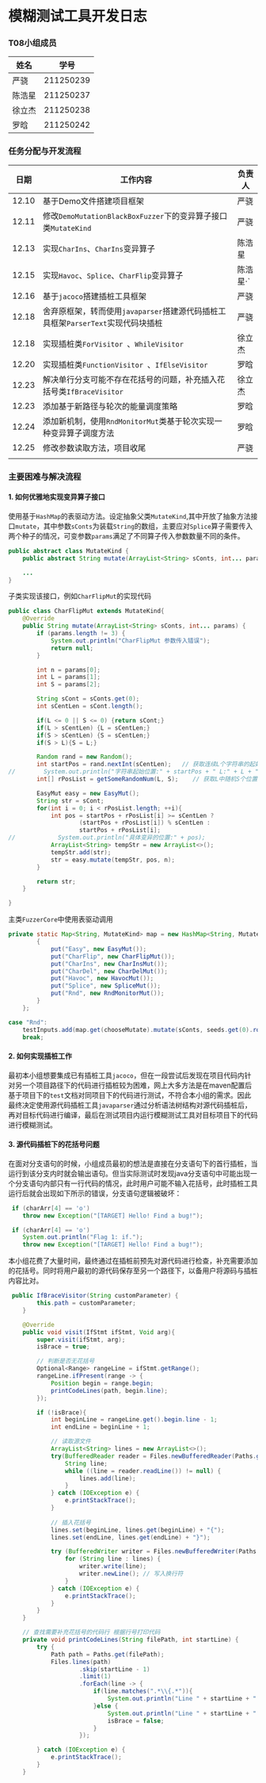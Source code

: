 # 模糊测试工具开发日志

### T08小组成员

| 姓名   | 学号      |
| ------ | --------- |
| 严骁   | 211250239 |
| 陈浩星 | 211250237 |
| 徐立杰 | 211250238 |
| 罗晗   | 211250242 |

### 任务分配与开发流程

| 日期  | 工作内容                                                     | 负责人   |
| ----- | ------------------------------------------------------------ | -------- |
| 12.10 | 基于Demo文件搭建项目框架                                     | 严骁     |
| 12.11 | 修改`DemoMutationBlackBoxFuzzer`下的变异算子接口类`MutateKind` | 严骁     |
| 12.13 | 实现`CharIns`、`CharIns`变异算子                             | 陈浩星   |
| 12.15 | 实现`Havoc`、`Splice`、`CharFlip`变异算子                    | 陈浩星·` |
| 12.16 | 基于`jacoco`搭建插桩工具框架                                 | 严骁     |
| 12.18 | 舍弃原框架，转而使用`javaparser`搭建源代码插桩工具框架`ParserText`实现代码块插桩 | 严骁     |
| 12.18 | 实现插桩类`ForVisitor `、`WhileVisitor`                      | 徐立杰   |
| 12.20 | 实现插桩类`FunctionVisitor `、`IfElseVisitor`                | 罗晗     |
| 12.23 | 解决单行分支可能不存在花括号的问题，补充插入花括号类`IfBraceVisitor` | 徐立杰   |
| 12.23 | 添加基于新路径与轮次的能量调度策略                           | 罗晗     |
| 12.24 | 添加新机制，使用`RndMonitorMut`类基于轮次实现一种变异算子调度方法 | 罗晗     |
| 12.25 | 修改参数读取方法，项目收尾                                   | 严骁     |
|       |                                                              |          |

### 主要困难与解决流程

#### 1. 如何优雅地实现变异算子接口

使用基于`HashMap`的表驱动方法。设定抽象父类`MutateKind`,其中开放了抽象方法接口`mutate`，其中参数`sConts`为装载`String`的数组，主要应对`Splice`算子需要传入两个种子的情况，可变参数`params`满足了不同算子传入参数数量不同的条件。

```java
public abstract class MutateKind {
    public abstract String mutate(ArrayList<String> sConts, int... params);

   	...
}

```

子类实现该接口，例如`CharFlipMut`的实现代码

```java
public class CharFlipMut extends MutateKind{
    @Override
    public String mutate(ArrayList<String> sConts, int... params) {
        if (params.length != 3) {
            System.out.println("CharFlipMut 参数传入错误");
            return null;
        }

        int n = params[0];
        int L = params[1];
        int S = params[2];

        String sCont = sConts.get(0);
        int sCentLen = sCont.length();

        if(L <= 0 || S <= 0) {return sCont;}
        if(L > sCentLen) {L = sCentLen;}
        if(S > sCentLen) {S = sCentLen;}
        if(S > L){S = L;}

        Random rand = new Random();
        int startPos = rand.nextInt(sCentLen);   // 获取连续L个字符串的起始位置
//        System.out.println("字符串起始位置:" + startPos + " L:" + L + " S:" + S);
        int[] rPosList = getSomeRandomNum(L, S);    // 获取L中随机S个位置

        EasyMut easy = new EasyMut();
        String str = sCont;
        for(int i = 0; i < rPosList.length; ++i){
            int pos = startPos + rPosList[i] >= sCentLen ?
                    (startPos + rPosList[i]) % sCentLen :
                    startPos + rPosList[i];
//            System.out.println("具体变异的位置:" + pos);
            ArrayList<String> tempStr = new ArrayList<>();
            tempStr.add(str);
            str = easy.mutate(tempStr, pos, n);
        }

        return str;
    }

}
```

主类`FuzzerCore`中使用表驱动调用

```java
private static Map<String, MutateKind> map = new HashMap<String, MutateKind>() {
        {
            put("Easy", new EasyMut());
            put("CharFlip", new CharFlipMut());
            put("CharIns", new CharInsMut());
            put("CharDel", new CharDelMut());
            put("Havoc", new HavocMut());
            put("Splice", new SpliceMut());
            put("Rnd", new RndMonitorMut());
        }
    };
```

```java
case "Rnd":
	testInputs.add(map.get(chooseMutate).mutate(sConts, seeds.get(0).round));
	break;
```

#### 2. 如何实现插桩工作

最初本小组想要集成已有插桩工具`jacoco`，但在一段尝试后发现在项目代码内针对另一个项目路径下的代码进行插桩较为困难，网上大多方法是在maven配置后基于项目下的`test`文档对同项目下的代码进行测试，不符合本小组的需求。因此最终决定使用源代码插桩工具`javaparser`通过分析语法树结构对源代码插桩后，再对目标代码进行编译，最后在测试项目内运行模糊测试工具对目标项目下的代码进行模糊测试。

#### 3. 源代码插桩下的花括号问题

在面对分支语句的时候，小组成员最初的想法是直接在分支语句下的首行插桩，当运行到该分支内时就会输出语句。但当实际测试时发现java分支语句中可能出现一个分支语句内部只有一行代码的情况，此时用户可能不输入花括号，此时插桩工具运行后就会出现如下所示的错误，分支语句逻辑被破坏：

```java
 if (charArr[4] == 'o') 
 	throw new Exception("[TARGET] Hello! Find a bug!");
```

```java
 if (charArr[4] == 'o') 
	System.out.println("Flag 1: if.");
	throw new Exception("[TARGET] Hello! Find a bug!");          
```

本小组花费了大量时间，最终通过在插桩前预先对源代码进行检查，补充需要添加的花括号。同时将用户最初的源代码保存至另一个路径下，以备用户将源码与插桩内容比对。

```java
 public IfBraceVisitor(String customParameter) {
        this.path = customParameter;
    }

    @Override
    public void visit(IfStmt ifStmt, Void arg){
        super.visit(ifStmt, arg);
        isBrace = true;

        // 判断是否无花括号
        Optional<Range> rangeLine = ifStmt.getRange();
        rangeLine.ifPresent(range -> {
            Position begin = range.begin;
            printCodeLines(path, begin.line);
        });

        if (!isBrace){
            int beginLine = rangeLine.get().begin.line - 1;
            int endLine = beginLine + 1;

			// 读取源文件
            ArrayList<String> lines = new ArrayList<>();
            try(BufferedReader reader = Files.newBufferedReader(Paths.get(path))) {
                String line;
                while ((line = reader.readLine()) != null) {
                    lines.add(line);
                }
            } catch (IOException e) {
                e.printStackTrace();
            }
			
			// 插入花括号
            lines.set(beginLine, lines.get(beginLine) + "{");
            lines.set(endLine, lines.get(endLine) + "}");

            try (BufferedWriter writer = Files.newBufferedWriter(Paths.get(path))) {
                for (String line : lines) {
                    writer.write(line);
                    writer.newLine(); // 写入换行符
                }
            } catch (IOException e) {
                e.printStackTrace();
            }
        }
    }

    // 查找需要补充花括号的代码行 根据行号打印代码
    private void printCodeLines(String filePath, int startLine) {
        try {
            Path path = Paths.get(filePath);
            Files.lines(path)
                    .skip(startLine - 1)
                    .limit(1)
                    .forEach(line -> {
                        if(line.matches(".*\\{.*")){
                            System.out.println("Line " + startLine + " 存在 { ");
                        }else {
                            System.out.println("Line " + startLine + " 不存在 { 需要补充");
                            isBrace = false;
                        }
                    });

        } catch (IOException e) {
            e.printStackTrace();
        }
    }
```

